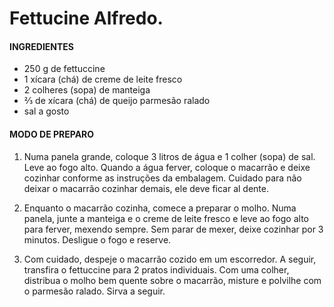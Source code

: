 # Fettucine Alfredo.

#### INGREDIENTES

- 250 g de fettuccine
- 1 xícara (chá) de creme de leite fresco
- 2 colheres (sopa) de manteiga
- ⅔ de xícara (chá) de queijo parmesão ralado
- sal a gosto

#### MODO DE PREPARO

1. Numa panela grande, coloque 3 litros de água e 1 colher (sopa) de sal. Leve ao fogo alto. Quando a água ferver, coloque o macarrão e deixe cozinhar conforme as instruções da embalagem. Cuidado para não deixar o macarrão cozinhar demais, ele deve ficar al dente.

2. Enquanto o macarrão cozinha, comece a preparar o molho. Numa panela, junte a manteiga e o creme de leite fresco e leve ao fogo alto para ferver, mexendo sempre. Sem parar de mexer, deixe cozinhar por 3 minutos. Desligue o fogo e reserve.

3. Com cuidado, despeje o macarrão cozido em um escorredor. A seguir, transfira o fettuccine para 2 pratos individuais. Com uma colher, distribua o molho bem quente sobre o macarrão, misture e polvilhe com o parmesão ralado. Sirva a seguir.
